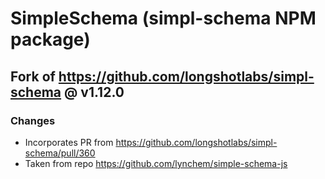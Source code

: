 # SimpleSchema (simpl-schema NPM package)

## Fork of https://github.com/longshotlabs/simpl-schema @ v1.12.0

### Changes

- Incorporates PR from https://github.com/longshotlabs/simpl-schema/pull/360
- Taken from repo https://github.com/lynchem/simple-schema-js
